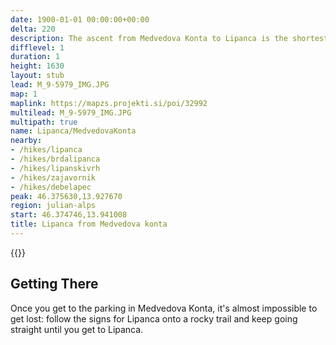 ```yaml
---
date: 1900-01-01 00:00:00+00:00
delta: 220
description: The ascent from Medvedova Konta to Lipanca is the shortest way to get to this lovely alp. Use it when you want to visit the peaks above Lipanca (but be early; it's tough to find a parking spot in the summer months).
difflevel: 1
duration: 1
height: 1630
layout: stub
lead: M_9-5979_IMG.JPG
map: 1
maplink: https://mapzs.projekti.si/poi/32992
multilead: M_9-5979_IMG.JPG
multipath: true
name: Lipanca/MedvedovaKonta
nearby:
- /hikes/lipanca
- /hikes/brdalipanca
- /hikes/lipanskivrh
- /hikes/zajavornik
- /hikes/debelapec
peak: 46.375630,13.927670
region: julian-alps
start: 46.374746,13.941008
title: Lipanca from Medvedova konta
---
```

{{<hike-details description="true">}}

## Getting There

Once you get to the parking in Medvedova Konta, it's almost impossible to get lost: follow the signs for Lipanca onto a rocky trail and keep going straight until you get to Lipanca.
